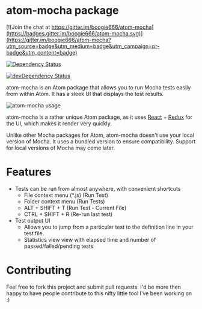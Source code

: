 # atom-mocha package

[![Join the chat at https://gitter.im/boogie666/atom-mocha](https://badges.gitter.im/boogie666/atom-mocha.svg)](https://gitter.im/boogie666/atom-mocha?utm_source=badge&utm_medium=badge&utm_campaign=pr-badge&utm_content=badge)

[![Dependency Status](https://david-dm.org/boogie666/atom-mocha.svg)](https://david-dm.org/boogie666/atom-mocha)

[![devDependency Status](https://david-dm.org/boogie666/atom-mocha/dev-status.svg)](https://david-dm.org/boogie666/atom-mocha#info=devDependencies)

atom-mocha is an Atom package that allows you to run Mocha tests easily from within Atom. It has a sleek UI that displays the test results.

![atom-mocha usage](https://raw.githubusercontent.com/boogie666/atom-mocha/master/screenshots/atom-mocha.gif)

atom-mocha is a rather unique Atom package, as it uses [React](https://facebook.github.io/react/) + [Redux](http://rackt.org/redux/index.html) for the UI, which makes it render very quickly.

Unlike other Mocha packages for Atom, atom-mocha doesn't use your local version of Mocha. It uses a bundled version to ensure compatibility. Support for local versions of Mocha may come later.


# Features

- Tests can be run from almost anywhere, with convenient shortcuts
    - File context menu (\*.js) (Run Test)
    - Folder context menu (Run Tests)
    - ALT  + SHIFT + T (Run Test - Current File)
    - CTRL + SHIFT + R (Re-run last test)
- Test output UI
    - Allows you to jump from a particular test to the definition line in your test file.
    - Statistics view view with elapsed time and number of passed/failed/pending tests


# Contributing

Feel free to fork this project and submit pull requests.
I'd be more then happy to have people contribute to this nifty little tool I've been working on :)
